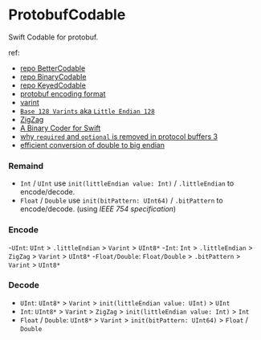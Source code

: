 # ProtobufCodable
Swift Codable for protobuf.

ref:
- [repo BetterCodable](https://github.com/marksands/BetterCodable)
- [repo BinaryCodable](https://github.com/jverkoey/BinaryCodable)
- [repo KeyedCodable](https://github.com/dgrzeszczak/KeyedCodable)
- [protobuf encoding format](https://developers.google.cn/protocol-buffers/docs/encoding)
- [varint](https://en.wikipedia.org/wiki/Variable-length_quantity)
- [`Base 128 Varints` aka `Little Endian 128`](https://basicdrift.com/explore-encoding-base-128-varints-41665a0dca36)
- [ZigZag](https://blog.csdn.net/weixin_43708622/article/details/111397290)
- [A Binary Coder for Swift](https://www.mikeash.com/pyblog/friday-qa-2017-07-28-a-binary-coder-for-swift.html)
- [why `required` and `optional` is removed in protocol buffers 3](https://stackoverflow.com/questions/31801257/why-required-and-optional-is-removed-in-protocol-buffers-3)
- [efficient conversion of double to big endian](https://stackoverflow.com/questions/45775554/swift-4-efficient-conversion-of-double-to-big-endian)

### Remaind
- `Int` / `UInt` use `init(littleEndian value: Int)` / `.littleEndian` to encode/decode.
- `Float` / `Double` use `init(bitPattern: UInt64)` / `.bitPattern` to encode/decode. (using *IEEE 754 specification*)


### Encode 
-`UInt`: `UInt` > `.littleEndian` > `Varint` > `UInt8*`
-`Int`: `Int` > `.littleEndian` > `ZigZag` > `Varint` > `UInt8*`
-`Float/Double`: `Float/Double` > `.bitPattern` > `Varint` > `UInt8*`

### Decode
- `UInt`: `UInt8*` > `Varint` > `init(littleEndian value: UInt)` > `UInt`
- `Int`: `UInt8*` > `Varint` > `ZigZag` > `init(littleEndian value: Int)` > `Int`
- `Float` / `Double`: `UInt8*` > `Varint` > `init(bitPattern: UInt64)` > `Float` / `Double`

